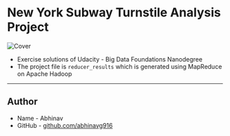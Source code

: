 # New York Subway Turnstile Analysis Project
![Cover](https://upload.wikimedia.org/wikipedia/commons/3/3b/Udacity_logo.png)

- Exercise solutions of Udacity - Big Data Foundations Nanodegree
- The project file is `reducer_results` which is generated using MapReduce on Apache Hadoop

---

## Author
- Name - Abhinav
- GitHub - [github.com/abhinavg916](https://github.com/abhinavg916)
